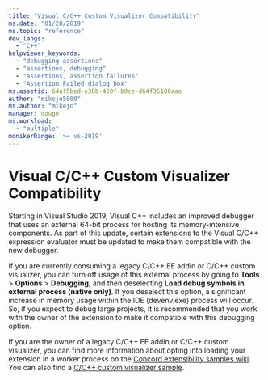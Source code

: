 ```yaml
---
title: "Visual C/C++ Custom Visualizer Compatibility"
ms.date: "01/28/2019"
ms.topic: "reference"
dev_langs: 
  - "C++"
helpviewer_keywords: 
  - "debugging assertions"
  - "assertions, debugging"
  - "assertions, assertion failures"
  - "Assertion Failed dialog box"
ms.assetid: 64af5bed-e38b-420f-b9ce-d64f35100aae
author: "mikejo5000"
ms.author: "mikejo"
manager: douge
ms.workload: 
  - "multiple"
monikerRange: '>= vs-2019'
---
```

# Visual C/C++ Custom Visualizer Compatibility

Starting in Visual Studio 2019, Visual C++ includes an improved debugger that uses an external 64-bit process for hosting its memory-intensive components. As part of this update, certain extensions to the Visual C/C++ expression evaluator must be updated to make them compatible with the new debugger.

If you are currently consuming a legacy C/C++ EE addin or C/C++ custom visualizer, you can turn off usage of this external process by going to **Tools** > **Options** > **Debugging**, and then deselecting **Load debug symbols in external process (native only)**. If you deselect this option, a significant increase in memory usage within the IDE (devenv.exe) process will occur. So, if you expect to debug large projects, it is recommended that you work with the owner of the extension to make it compatible with this debugging option.

If you are the owner of a legacy C/C++ EE addin or C/C++ custom visualizer, you can find more information about opting into loading your extension in a worker process on the [Concord extensibility samples wiki](https://github.com/Microsoft/ConcordExtensibilitySamples/wiki/Worker-Process-Remoting). You can also find a [C/C++ custom visualizer sample](https://github.com/Microsoft/ConcordExtensibilitySamples/tree/master/CppCustomVisualizer).